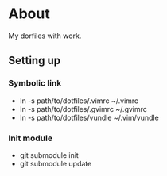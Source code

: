 About
=====

My dorfiles with work.

Setting up
----------

### Symbolic link
- ln -s path/to/dotfiles/.vimrc ~/.vimrc
- ln -s path/to/dotfiles/.gvimrc ~/.gvimrc
- ln -s path/to/dotfiles/vundle ~/.vim/vundle

### Init module
- git submodule init
- git submodule update

